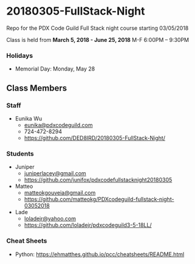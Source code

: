 # 20180305-FullStack-Night
Repo for the PDX Code Guild Full Stack night course starting 03/05/2018

Class is held from **March 5, 2018 - June 25, 2018**
M-F 6:00PM – 9:30PM


### Holidays
- Memorial Day: Monday, May 28

## Class Members

### Staff

- Eunika Wu
    - eunika@pdxcodeguild.com
    - 724-472-8294
    - https://github.com/DED8IRD/20180305-FullStack-Night/

### Students

- Juniper
    - juniperlacey@gmail.com
    - https://github.com/junifox/pdxcodefullstacknight20180305
- Matteo
    - matteokgouveia@gmail.com
    - https://github.com/matteokg/PDXcodeguild-fullstack-night-03052018
- Lade
    - loladejr@yahoo.com
    - https://github.com/loladejr/pdxcodeguild3-5-18LL/

### Cheat Sheets
- Python: https://ehmatthes.github.io/pcc/cheatsheets/README.html
